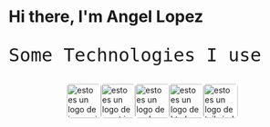 # Hi there, I'm Angel Lopez
<p style="font-size: 2rem; font-family: monospace;"> Some Technologies I use </p>

<div style="display: flex; flex-wrap: wrap; justify-content: center; gap: 2;">
  <img style="border-radius: 5px;" width="60px" src="https://www.svgrepo.com/show/349419/javascript.svg" alt="esto es un logo de javascript" />
  <img style="border-radius: 5px;" width="60px" src="https://www.svgrepo.com/show/452092/react.svg" alt="esto es un logo de react js" />
  <img style="border-radius: 5px;" width="60px" src="https://www.svgrepo.com/show/452075/node-js.svg" alt="esto es un logo de node" />
  <img style="border-radius: 5px;" width="60px" src="https://www.svgrepo.com/show/452228/html-5.svg" alt="esto es un logo de html" />
  <img style="border-radius: 5px;" width="60px" src="https://www.svgrepo.com/show/374118/tailwind.svg" alt="esto es un logo de tailwindcss" />
</div>
